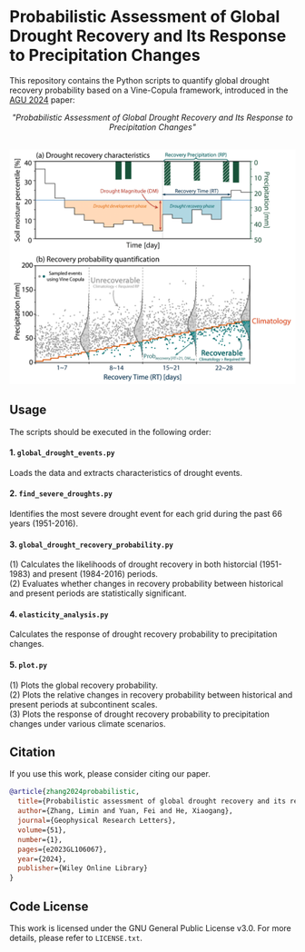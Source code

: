 # Probabilistic Assessment of Global Drought Recovery and Its Response to Precipitation Changes

This repository contains the Python scripts to quantify global drought recovery probability based on a Vine-Copula framework, introduced in the [AGU 2024](https://agupubs.onlinelibrary.wiley.com/doi/full/10.1029/2023GL106067) paper:

*<center>"Probabilistic Assessment of Global Drought Recovery and Its Response to Precipitation Changes"</center>*

</br>

<center>
<img alt="fig1" width="800px" src="fig1.png">
</center>

## Usage
The scripts should be executed in the following order:

#### 1. `global_drought_events.py`
Loads the data and extracts characteristics of drought events.

#### 2. `find_severe_droughts.py`
Identifies the most severe drought event for each grid during the past 66 years (1951-2016).

#### 3. `global_drought_recovery_probability.py`
(1) Calculates the likelihoods of drought recovery in both historcial (1951-1983) and present (1984-2016) periods. <br />
(2) Evaluates whether changes in recovery probability between historical and present periods are statistically significant.

#### 4. `elasticity_analysis.py`
Calculates the response of drought recovery probability to precipitation changes.

#### 5. `plot.py`
(1) Plots the global recovery probability. <br/>
(2) Plots the relative changes in recovery probability between historical and present periods at subcontinent scales. <br/>
(3) Plots the response of drought recovery probability to precipitation changes under various climate scenarios.

## Citation
If you use this work, please consider citing our paper.

```bibtex
@article{zhang2024probabilistic,
  title={Probabilistic assessment of global drought recovery and its response to precipitation changes},
  author={Zhang, Limin and Yuan, Fei and He, Xiaogang},
  journal={Geophysical Research Letters},
  volume={51},
  number={1},
  pages={e2023GL106067},
  year={2024},
  publisher={Wiley Online Library}
}
```

## Code License
This work is licensed under the GNU General Public License v3.0. For more details, please refer to `LICENSE.txt`.
